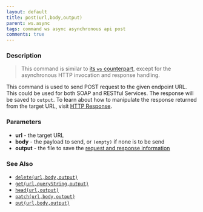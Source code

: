 ```yaml
---
layout: default
title: post(url,body,output)
parent: ws.async
tags: command ws async asynchronous api post
comments: true
---
```



### Description
> This command is similar to [its `ws` counterpart](../ws/post(url,body,var)), except for the asynchronous HTTP 
invocation and response handling. 

This command is used to send POST request to the given endpoint URL. This could be used for both SOAP and RESTful 
Services. The response will be saved to `output`. To learn about how to manipulate the response returned from the 
target URL, visit [HTTP Response](index#http-response).


### Parameters
- **url** \- the target URL
- **body** \- the payload to send, or `(empty)` if none is to be send
- **output** \- the file to save the [request and response information](index.html#http-response)


### See Also
- [`delete(url,body,output)`](delete(url,body,output))
- [`get(url,queryString,output)`](get(url,queryString,output))
- [`head(url,output)`](head(url,output))
- [`patch(url,body,output)`](patch(url,body,output))
- [`put(url,body,output)`](put(url,body,output))
